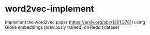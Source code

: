 # word2vec-implement
Implement the word2vec paper (https://arxiv.org/abs/1301.3781) using GloVe embeddings (previously trained) on Reddit dataset
